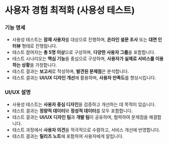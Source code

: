 # 사용자 경험 최적화 (사용성 테스트)

<div>
  <h3>기능 명세</h3>
  <ul>
    <li>사용성 테스트는 <strong>잠재 사용자</strong>를 대상으로 진행하며, <strong>온라인 설문 조사</strong> 또는 <strong>대면 인터뷰</strong> 형태로 진행됩니다.</li>
    <li>테스트 참여자는 <strong>총 5명 이상</strong>으로 구성하며, <strong>다양한 사용자 그룹</strong>을 포함합니다.</li>
    <li>테스트 시나리오는 <strong>핵심 기능</strong>을 중심으로 구성하며, <strong>사용자가 실제로 서비스를 이용하는 상황</strong>을 가정합니다.</li>
    <li>테스트 결과는 <strong>보고서</strong>로 작성하며, <strong>발견된 문제점</strong>은 분석합니다.</li>
    <li>테스트 결과는 <strong>UI/UX 디자인 개선</strong>에 활용하며, <strong>사용자 만족도</strong>를 향상시킵니다.</li>
  </ul>
  <h3>UI/UX 설명</h3>
  <ul>
    <li>사용성 테스트는 <strong>사용자 중심 디자인</strong>을 검증하고 개선하는 데 목적이 있습니다.</li>
    <li>테스트 결과는 <strong>정량적 데이터</strong>와 <strong>정성적 데이터</strong>를 모두 포함합니다.</li>
    <li>테스트 결과는 <strong>UI/UX 디자인 팀</strong>과 <strong>개발 팀</strong>이 공유하며, 협력하여 문제점을 해결합니다.</li>
    <li>테스트 과정에서 <strong>사용자 의견</strong>을 적극적으로 수렴하고, 서비스 개선에 반영합니다.</li>
    <li>테스트 결과는 <strong>릴리즈 노트</strong>에 포함하여 사용자에게 알립니다.</li>
  </ul>
</div>